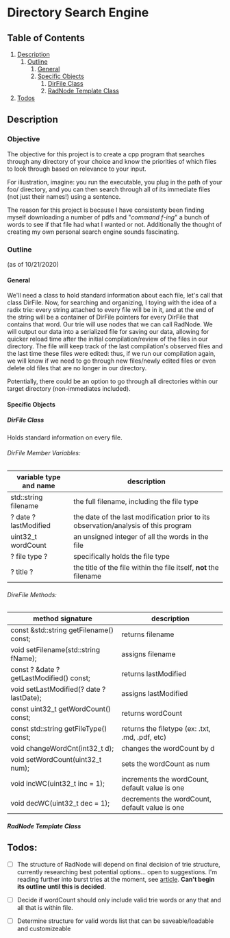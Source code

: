 # Directory Search Engine

## Table of Contents

1. [Description](#description)
    1. [Outline](#outline)
        1. [General](#general)
        2. [Specific Objects](#specific_objects)
            1. [DirFile Class](#dirfile_class)
            2. [RadNode Template Class](#radnode_template_class)
2. [Todos](#Todos)

## Description
### Objective

The objective for this project is to create a cpp program that searches through any directory of your choice and know the priorities of which files to look through based on relevance to your input. 

For illustration, imagine: you run the executable, you plug in the path of your foo/ directory, and you can then search through all of its immediate files (not just their names!) using a sentence.  

The reason for this project is because I have consistenty been finding myself downloading a number of pdfs and "*command f-ing*" a bunch of words to see if that file had what I wanted or not.  Additionally the thought of creating my own personal search engine sounds fascinating.

### Outline 
(as of 10/21/2020)
#### General
We'll need a class to hold standard information about each file, let's call that class DirFile.  Now, for searching and organizing, I toying with the idea of a radix trie: every string attached to every file will be in it, and at the end of the string will be a container of DirFile pointers for every DirFile that contains that word.  Our trie will use nodes that we can call RadNode.
We will output our data into a serialized file for saving our data, allowing for quicker reload time after the initial compilation/review of the files in our directory.  The file will keep track of the last compilation's observed files and the last time these files were edited: thus, if we run our compilation again, we will know if we need to go through new files/newly edited files or even delete old files that are no longer in our directory.

Potentially, there could be an option to go through all directories within our target directory (non-immediates included).

#### Specific Objects

##### **DirFile Class**
Holds standard information on every file.

###### DirFile Member Variables:
variable type and name | description
-----------------------|------------
std::string filename | the full filename, including the file type
? date ? lastModified | the date of the last modification prior to its observation/analysis of this program
uint32_t wordCount | an unsigned integer of all the words in the file
? file type ? | specifically holds the file type
? title ? | the title of the file within the file itself, **not** the filename

###### DireFile Methods:
method signature | description
-----------------|------------
const &std::string getFilename() const; | returns filename
void setFilename(std::string fName); | assigns filename
const ? &date ? getLastModified() const; | returns lastModified
void setLastModified(? date ? lastDate); | assigns lastModified
const uint32_t getWordCount() const; | returns wordCount
const std::string getFileType() const; | returns the filetype (ex: .txt, .md, .pdf, etc)
void changeWordCnt(int32_t d); | changes the wordCount by d
void setWordCount(uint32_t num); | sets the wordCount as num
void incWC(uint32_t inc = 1); | increments the wordCount, default value is one
void decWC(uint32_t dec = 1); | decrements the wordCount, default value is one


##### **RadNode Template Class <T>**


## Todos:

- [ ] The structure of RadNode will depend on final decision of trie structure, currently researching best potential options... open to suggestions.  I'm reading further into burst tries at the moment, see [article](https://people.eng.unimelb.edu.au/jzobel/fulltext/acmtois02.pdf).  **Can't begin its outline until this is decided**.

- [ ] Decide if wordCount should only include valid trie words or any that and all that is within file.

- [ ] Determine structure for valid words list that can be saveable/loadable and customizeable